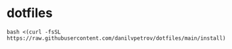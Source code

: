 # dotfiles

```shell
bash <(curl -fsSL https://raw.githubusercontent.com/danilvpetrov/dotfiles/main/install)
```
